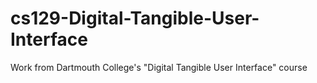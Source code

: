 # cs129-Digital-Tangible-User-Interface
Work from Dartmouth College's "Digital Tangible User Interface" course

